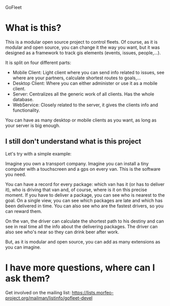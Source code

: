 GoFleet


# What is this? 

This is a modular open source project to control fleets. Of course, as it is modular
and open source, you can change it the way you want, but it was designed as a framework
to track gis elements (events, issues, people,...). 

It is split on four different parts:
 
 * Mobile Client: Light client where you can send info related to issues, see where 
are your partners, calculate shortest routes to goals,...
 * Desktop Client: Where you can either administer or use it as a mobile client.
 * Server: Centralizes all the generic work of all clients. Has the whole database.
 * WebService: Closely related to the server, it gives the clients info and functionality.

You can have as many desktop or mobile clients as you want, as long as your server is big enough.

##  I still don't understand what is this project
 
Let's try with a simple example:
 
Imagine you own a transport company. Imagine you can install a tiny computer with a touchscreen and 
a gps on every van. This is the software you need.

You can have a record for every package: which van has it (or has to deliver it), who is driving that
van and, of course, where is it on this precise moment. If you have to deliver a package, you can
see who is nearest to the goal. On a single view, you can see which packages are late and which has 
been delivered in time. You can also see who are the fastest drivers, so you can reward them.

On the van, the driver can calculate the shortest path to his destiny and can see in real time 
all the info about the delivering packages. The driver can also see who's near so they can drink 
beer after work.

But, as it is modular and open source, you can add as many extensions as you can imagine. 

#  I have more questions, where can I ask them? 

Get involved on the mailing list: https://lists.morfeo-project.org/mailman/listinfo/gofleet-devel
